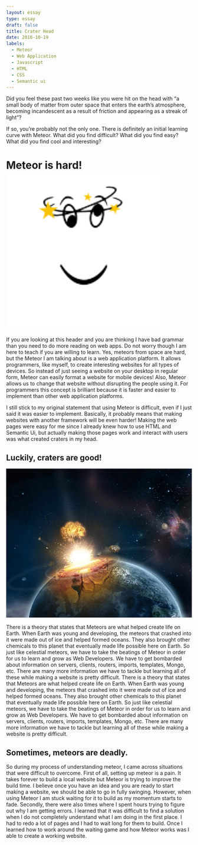 ```yaml
---
layout: essay
type: essay
draft: false
title: Crater Head
date: 2016-10-19
labels:
  - Meteor
  - Web Application
  - Javascript
  - HTML
  - CSS
  - Semantic ui
---
```


Did you feel these past two weeks like you were hit on the head with “a small body of matter from outer space that enters the earth’s atmosphere, becoming incandescent as a result of friction and appearing as a streak of light”?

If so, you’re probably not the only one. There is definitely an initial learning curve with Meteor. What did you find difficult? What did you find easy? What did you find cool and interesting?

# Meteor is hard! <img class="ui small floated image" src="../images/seeing-stars.png">

If you are looking at this header and you are thinking I have bad grammar than you need to do more reading on web apps. Do not worry though I am here to teach if you are willing to learn. Yes, meteors from space are hard, but the Meteor I am talking about is a web application platform. It allows programmers, like myself, to create interesting websites for all types of devices. So instead of just seeing a website on your desktop in regular form, Meteor can easily format a website for mobile devices! Also, Meteor allows us to change that website without disrupting the people using it. For programmers this concept is brilliant because it is faster and easier to implement than other web application platforms.

I still stick to my original statement that using Meteor is difficult, even if I just said it was easier to implement. Basically, it probably means that making websites with another framework will be even harder! Making the web pages were easy for me since I already knew how to use HTML and Semantic Ui, but actually making those pages work and interact with users was what created craters in my head.

## Luckily, craters are good!

<img class="ui centered medium image" src="../images/meteor-crashing.jpg">

There is a theory that states that Meteors are what helped create life on Earth. When Earth was young and developing, the meteors that crashed into it were made out of ice and helped formed oceans. They also brought other chemicals to this planet that eventually made life possible here on Earth. So just like celestial meteors, we have to take the beatings of Meteor in order for us to learn and grow as Web Developers. We have to get bombarded about information on servers, clients, routers, imports, templates, Mongo, etc. There are many more information we have to tackle but learning all of these while making a website is pretty difficult.
There is a theory that states that Meteors are what helped create life on Earth. When Earth was young and developing, the meteors that crashed into it were made out of ice and helped formed oceans. They also brought other chemicals to this planet that eventually made life possible here on Earth. So just like celestial meteors, we have to take the beatings of Meteor in order for us to learn and grow as Web Developers. We have to get bombarded about information on servers, clients, routers, imports, templates, Mongo, etc. There are many more information we have to tackle but learning all of these while making a website is pretty difficult.

## Sometimes, meteors are deadly.
So during my process of understanding meteor, I came across situations that were difficult to overcome. First of all, setting up meteor is a pain. It takes forever to build a local website but Meteor is trying to improve the build time. I believe once you have an idea and you are ready to start making a website, we should be able to go in fully swinging. However, when using Meteor I am stuck waiting for it to build as my momentum starts to fade. Secondly, there were also times where I spent hours trying to figure out why I am getting errors. I learned that it was difficult to find a solution when I do not completely understand what I am doing in the first place. I had to redo a lot of pages and I had to wait long for them to build. Once I learned how to work around the waiting game and how Meteor works was I able to create a working website.


